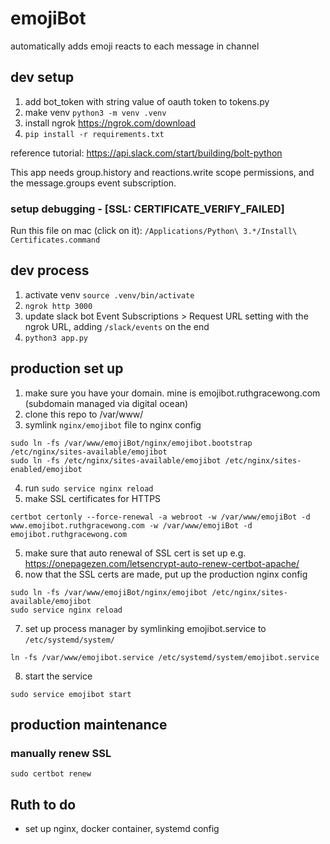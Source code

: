 # emojiBot

automatically adds emoji reacts to each message in channel

## dev setup

1. add bot_token with string value of oauth token to tokens.py
2. make venv `python3 -m venv .venv`
3. install ngrok https://ngrok.com/download
4. `pip install -r requirements.txt`

reference tutorial: https://api.slack.com/start/building/bolt-python

This app needs group.history and reactions.write scope permissions, and the message.groups event subscription.

### setup debugging - [SSL: CERTIFICATE_VERIFY_FAILED]

Run this file on mac (click on it): `/Applications/Python\ 3.*/Install\ Certificates.command`

## dev process

1. activate venv `source .venv/bin/activate`
2. `ngrok http 3000`
3. update slack bot Event Subscriptions > Request URL setting with the ngrok URL, adding `/slack/events` on the end
4. `python3 app.py`

## production set up

1. make sure you have your domain. mine is emojibot.ruthgracewong.com (subdomain managed via digital ocean)
2. clone this repo to /var/www/
3. symlink `nginx/emojibot` file to nginx config

```
sudo ln -fs /var/www/emojiBot/nginx/emojibot.bootstrap /etc/nginx/sites-available/emojibot
sudo ln -fs /etc/nginx/sites-available/emojibot /etc/nginx/sites-enabled/emojibot
```

4. run `sudo service nginx reload`
5. make SSL certificates for HTTPS

```
certbot certonly --force-renewal -a webroot -w /var/www/emojiBot -d www.emojibot.ruthgracewong.com -w /var/www/emojiBot -d emojibot.ruthgracewong.com
```

5. make sure that auto renewal of SSL cert is set up e.g. https://onepagezen.com/letsencrypt-auto-renew-certbot-apache/
6. now that the SSL certs are made, put up the production nginx config

```
sudo ln -fs /var/www/emojiBot/nginx/emojibot /etc/nginx/sites-available/emojibot
sudo service nginx reload
```
7. set up process manager by symlinking emojibot.service to `/etc/systemd/system/`

```
ln -fs /var/www/emojibot.service /etc/systemd/system/emojibot.service
```

8. start the service

```
sudo service emojibot start
```

## production maintenance

### manually renew SSL

```
sudo certbot renew
```

## Ruth to do

- set up nginx, docker container, systemd config
